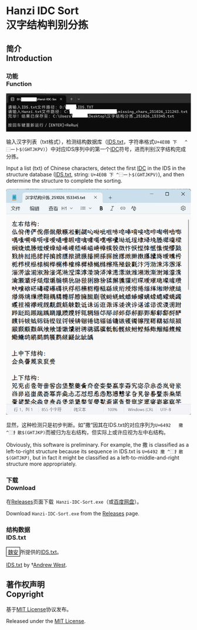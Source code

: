 # Hanzi IDC Sort<br>汉字结构判别分拣

## 简介<br>Introduction

### 功能<br>Function

![P_0](P_0.png)

输入汉字列表（txt格式），检测结构数据库（[IDS.txt](https://www.babelstone.co.uk/CJK/IDS.HTML)，字符串格式`U+4E0B	下	^⿱一卜$(GHTJKPV)`）中对应IDS序列中的第一个[IDC](https://www.qiuwenbaike.cn/wiki/表意文字描述字符)符号，进而判别汉字结构完成分拣。

Input a list (txt) of Chinese characters, detect the first [IDC](https://en.wikipedia.org/wiki/Ideographic_Description_Characters) in the IDS in the structure database ([IDS.txt](https://www.babelstone.co.uk/CJK/IDS.HTML), string: `U+4E0B 下 ^⿱一卜$(GHTJKPV)`), and then determine the structure to complete the sorting.

![P_1](P_1.png)

显然，这种检测只是初步判断。如”撒“因其在IDS.txt的对应序列为`U+6492	撒	^⿰扌散$(GHTJKP)`而被归为左右结构，但实际上或许应视为左中右结构。

Obviously, this software is preliminary. For example, the 撒 is classified as a left-to-right structure because its sequence in IDS.txt is `U+6492 撒 ^⿰扌散$(GHTJKP)`, but in fact it might be classified as a left-to-middle-and-right structure more appropriately.

### 下载<br>Download

在[Releases](https://github.com/Fisher4124/Hanzi-IDC-Sort/releases)页面下载` Hanzi-IDC-Sort.exe`（或[百度网盘](https://pan.baidu.com/s/1qsCvp0IlN3-JCReMhYYlog)）。

Download `Hanzi-IDC-Sort.exe` from the [Releases](https://github.com/Fisher4124/Hanzi-IDC-Sort/releases) page.

### 结构数据<br>IDS.txt

<span style="border:1px solid black; padding:2px 4px; display:inline-block;">[魏安](https://www.babelstone.co.uk/)</span>所提供的[IDS.txt](https://www.babelstone.co.uk/CJK/IDS.HTML)。

[IDS.txt](https://www.babelstone.co.uk/CJK/IDS.HTML) by †[Andrew West]([BabelStone](https://www.babelstone.co.uk/)).



## 著作权声明<br>Copyright

基于[MIT License](https://opensource.org/license/MIT)协议发布。

Released under the [MIT License](https://opensource.org/license/MIT).
